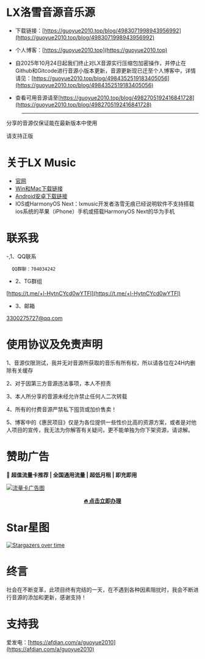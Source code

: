 # LX洛雪音源音乐源

- 下载链接：[https://guoyue2010.top/blog/4983071998943956992](https://guoyue2010.top/blog/4983071998943956992)

- 个人博客：[https://guoyue2010.top](https://guoyue2010.top)

- 自2025年10月24日起我们终止对LX音源实行压缩包加密操作，并停止在Github和Gitcode进行音源小版本更新，音源更新现已迁至个人博客中，详情请见：[https://guoyue2010.top/blog/4984352519183405056](https://guoyue2010.top/blog/4984352519183405056)

- 查看可用音源请至[https://guoyue2010.top/blog/4982705192416841728](https://guoyue2010.top/blog/4982705192416841728)

> ----------------------------------------

  分享的音源仅保证能在最新版本中使用
  
  请支持正版

# 关于LX Music
- [官网](https://lxmusic.toside.cn/)
- [Win和Mac下载链接](https://github.com/lyswhut/lx-music-desktop?tab=readme-ov-file#readme)
- [Android安卓下载链接](https://github.com/lyswhut/lx-music-mobile)
- IOS或HarmonyOS Next：lxmusic开发者洛雪无痕已经说明软件不支持搭载ios系统的苹果（iPhone）手机或搭载HarmonyOS Next的华为手机

# 联系我

-,1、QQ联系
      
      QQ群聊：704034242

- 2、TG群组

[https://t.me/+l-HytnCYcd0wYTFl](https://t.me/+l-HytnCYcd0wYTFl)

- 3、邮箱

[3300275727@qq.com](mailto:3300275727@qq.com)



# 使用协议及免责声明

1、音源仅限测试，我并无对音源所获取的音乐有所有权，所以请各位在24H内删除有关缓存

2、对于因第三方音源违法事项，本人不担责

3、本人所分享的音源未经允许禁止任何人二次转载

4、所有的付费音源严禁私下囤货或加价售卖！

5、博客中的《惠民项目》仅是为各位提供一些性价比高的资源方案，或者是对他人项目的宣传，我无法为你解答有关疑问，更不能单独为你下架资源，请谅解。

# 赞助广告
**🚀 超值流量卡推荐 | 全国通用流量 | 超低月租 | 即充即用**  

[![流量卡广告图](http://imagebed.sbsb.life/%E6%B5%81%E9%87%8F%E5%8D%A1%E6%A8%AA%E5%B9%85.jpg)](https://hy.yunhaoka.com/#/pages/micro_store/index?agent_id=59eb871e2cfd979e2210db56129c38e0)  

<center>
  <a href="https://hy.yunhaoka.com/#/pages/micro_store/index?agent_id=59eb871e2cfd979e2210db56129c38e0">
    <strong>🔥 点击立即办理</strong>
  </a>
</center>

# Star星图
[![Stargazers over time](https://starchart.cc/guoyue2010/lxmusic-.svg?background=%23FFFFFF&axis=%23333333&line=%23ffc163)](https://starchart.cc/guoyue2010/lxmusic-)

# 终言
社会在不断变革，此项目终有完结的一天，在不遇到各种因素阻扰时，我会不断进行音源的添加和更新，感谢支持！

# 支持我
爱发电：[https://afdian.com/a/guoyue2010](https://afdian.com/a/guoyue2010)




      
